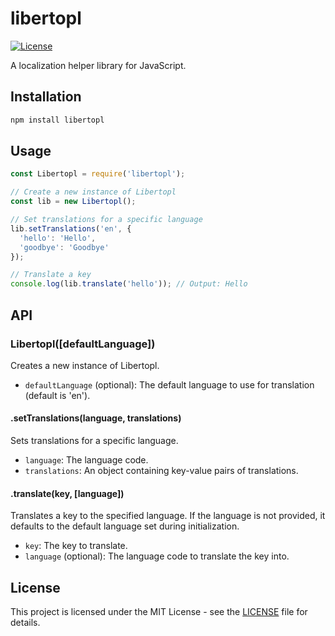 # libertopl

[![License](https://img.shields.io/badge/license-MIT-blue.svg)](https://github.com/keraPuarrrr/libertopl/blob/main/LICENSE)

A localization helper library for JavaScript.

## Installation

```bash
npm install libertopl
```

## Usage

```javascript
const Libertopl = require('libertopl');

// Create a new instance of Libertopl
const lib = new Libertopl();

// Set translations for a specific language
lib.setTranslations('en', {
  'hello': 'Hello',
  'goodbye': 'Goodbye'
});

// Translate a key
console.log(lib.translate('hello')); // Output: Hello
```

## API

### Libertopl([defaultLanguage])

Creates a new instance of Libertopl.

- `defaultLanguage` (optional): The default language to use for translation (default is 'en').

#### .setTranslations(language, translations)

Sets translations for a specific language.

- `language`: The language code.
- `translations`: An object containing key-value pairs of translations.

#### .translate(key, [language])

Translates a key to the specified language. If the language is not provided, it defaults to the default language set during initialization.

- `key`: The key to translate.
- `language` (optional): The language code to translate the key into.

## License

This project is licensed under the MIT License - see the [LICENSE](https://github.com/keraPuarrrr/libertopl/blob/main/LICENSE) file for details.
